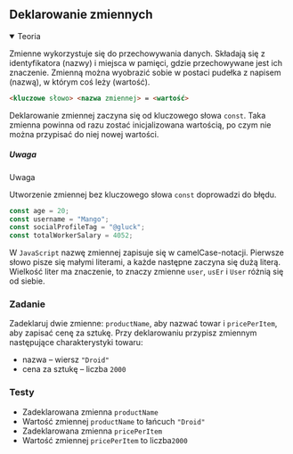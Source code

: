 ## Deklarowanie zmiennych

<details open>
  <summary>Teoria</summary>

Zmienne wykorzystuje się do przechowywania danych. Składają się z identyfikatora (nazwy) i miejsca w pamięci, gdzie przechowywane jest ich znaczenie. Zmienną można wyobrazić sobie w postaci pudełka z napisem (nazwą), w którym coś leży (wartość).

```html
<kluczowe słowo> <nazwa zmiennej> = <wartość> 
```

Deklarowanie zmiennej zaczyna się od kluczowego słowa `const`. Taka zmienna powinna od razu zostać inicjalizowana wartością, po czym nie można przypisać do niej nowej wartości. 

<div class="attention">
  <h5>Uwaga</h5> Uwaga
  <p>Utworzenie zmiennej bez kluczowego słowa <code>const</code> doprowadzi do błędu.</p> 
  
</div>

```js
const age = 20;
const username = "Mango";
const socialProfileTag = "@gluck";
const totalWorkerSalary = 4052;
```

W `JavaScript` nazwę zmiennej zapisuje się w camelCase-notacji. Pierwsze słowo pisze się małymi literami, a każde następne zaczyna się dużą literą. Wielkość liter ma znaczenie, to znaczy zmienne `user`, `usEr` i `User` różnią się od siebie.

</details>

<h3 class="task">Zadanie</h3> 

Zadeklaruj dwie zmienne: `productName`, aby nazwać towar i  `pricePerItem`, aby zapisać cenę za sztukę. Przy deklarowaniu przypisz zmiennym następujące charakterystyki towaru:

- nazwa – wiersz  `"Droid"` 
- cena za sztukę – liczba `2000`

<h3 class="test">Testy</h3> 

- Zadeklarowana zmienna `productName` 
- Wartość zmiennej `productName` to łańcuch `"Droid"` 
- Zadeklarowana zmienna `pricePerItem` 
- Wartość zmiennej `pricePerItem` to liczba`2000` 
